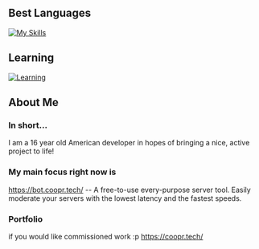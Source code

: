 ## Best Languages
[![My Skills](https://skillicons.dev/icons?i=lua,nodejs,js,java,cs,cpp,godot,bun,apple,swift&theme=light&perline=5)](https://skillicons.dev)

## Learning
[![Learning](https://skillicons.dev/icons?i=rust,ts,&theme=light&perline=5)](https://skillicons.dev)

## About Me

### In short...
I am a 16 year old American developer in hopes of bringing a nice, active project to life!

### My main focus right now is
https://bot.coopr.tech/ -- A free-to-use every-purpose server tool. Easily moderate your servers with the lowest latency and the fastest speeds.

### Portfolio
if you would like commissioned work :p
https://coopr.tech/
